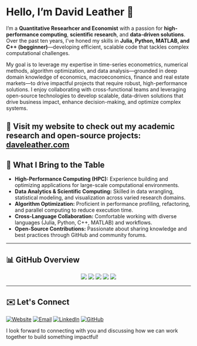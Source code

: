 # Hello, I’m David Leather 👋

I’m a **Quantitative Researhcer and Economist** with a passion for **high-performance computing**, **scientific research**, and **data-driven solutions**. Over the past ten years, I’ve honed my skills in **Julia, Python, MATLAB, and C++ (begginner)**—developing efficient, scalable code that tackles complex computational challenges.

My goal is to leverage my expertise in time-series econometrics, numerical methods, algorithm optimization, and data analysis—grounded in deep domain knowledge of economics, macroeconomics, finance and real estate markets—to drive impactful projects that require robust, high-performance solutions. I enjoy collaborating with cross-functional teams and leveraging open-source technologies to develop scalable, data-driven solutions that drive business impact, enhance decision-making, and optimize complex systems.

🔗 **Visit my website to check out my academic research and open-source projects:** [daveleather.com](https://www.daveleather.com)
---

## 🔎 What I Bring to the Table
- **High-Performance Computing (HPC):** Experience building and optimizing applications for large-scale computational environments.
- **Data Analytics & Scientific Computing:** Skilled in data wrangling, statistical modeling, and visualization across varied research domains.
- **Algorithm Optimization:** Proficient in performance profiling, refactoring, and parallel computing to reduce execution time.
- **Cross-Language Collaboration:** Comfortable working with diverse languages (Julia, Python, C++, MATLAB) and workflows.
- **Open-Source Contributions:** Passionate about sharing knowledge and best practices through GitHub and community forums.

---

## 📊 GitHub Overview
<div align="center">
  
[![](http://github-profile-summary-cards.vercel.app/api/cards/profile-details?username=dleather&theme=dracula)](https://github.com/vn7n24fzkq/github-profile-summary-cards)
[![](https://github-profile-summary-cards.vercel.app/api/cards/repos-per-language?username=dleather&theme=dracula)](https://github.com/vn7n24fzkq/github-profile-summary-cards) [![](https://github-profile-summary-cards.vercel.app/api/cards/most-commit-language?username=dleather&theme=dracula)](https://github.com/vn7n24fzkq/github-profile-summary-cards)
[![](https://github-profile-summary-cards.vercel.app/api/cards/stats?username=dleather&theme=dracula)](https://github.com/vn7n24fzkq/github-profile-summary-cards) [![](http://github-profile-summary-cards.vercel.app/api/cards/productive-time?username=dleather&theme=dracula&utcOffset=8)](https://github.com/vn7n24fzkq/github-profile-summary-cards)

</div>

---

## ✉️ Let's Connect

[![Website](https://img.shields.io/badge/Website-000000?style=flat&logo=Google-Chrome&logoColor=white)](https://www.daveleather.com)
[![Email](https://img.shields.io/badge/Email-D14836?style=flat&logo=gmail&logoColor=white)](mailto:david.a.leather@gmail.com)
[![LinkedIn](https://img.shields.io/badge/LinkedIn-0077B5?style=flat&logo=linkedin&logoColor=white)](https://linkedin.com/in/davleather)
[![GitHub](https://img.shields.io/badge/GitHub-100000?style=flat&logo=github&logoColor=white)](https://github.com/dleather)

I look forward to connecting with you and discussing how we can work together to build something impactful!
